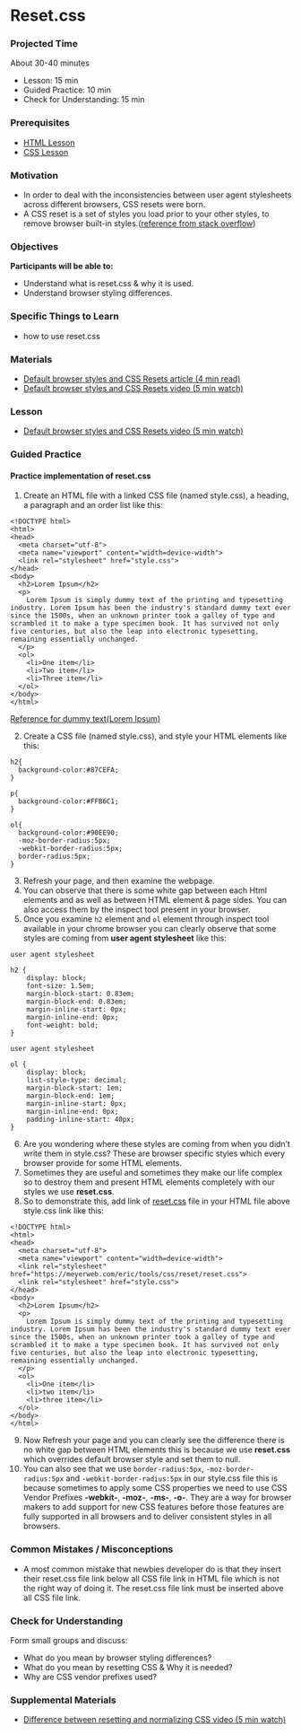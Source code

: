 # Reset.css

### Projected Time

About 30-40 minutes
- Lesson: 15 min
- Guided Practice: 10 min
- Check for Understanding: 15 min

### Prerequisites
- [HTML Lesson](./html.md)
- [CSS Lesson](./css.md)

### Motivation
- In order to deal with the inconsistencies between user agent stylesheets across different browsers, CSS resets were born.
- A CSS reset is a set of styles you load prior to your other styles, to remove browser built-in styles.([reference from stack overflow](https://stackoverflow.com/questions/11578819/css-reset-what-exactly-does-it-do/11578989)) 

### Objectives

**Participants will be able to:**
- Understand what is reset.css & why it is used.
- Understand browser styling differences.

### Specific Things to Learn

- how to use reset.css


### Materials

- [Default browser styles and CSS Resets article (4 min read)](https://medium.com/@tinydinosaur/a-wordy-history-of-default-browser-styles-and-css-resets-befdd614d93b)
- [Default browser styles and CSS Resets video (5 min watch)](https://www.youtube.com/watch?v=xLP8IM3jkgE)

### Lesson
- [Default browser styles and CSS Resets video (5 min watch)](https://www.youtube.com/watch?v=xLP8IM3jkgE)

### Guided Practice
#### Practice implementation of reset.css
1. Create an HTML file with a linked CSS file (named style.css), a heading, a paragraph and an order list like this:
```
<!DOCTYPE html>
<html>
<head>
  <meta charset="utf-8">
  <meta name="viewport" content="width=device-width">
  <link rel="stylesheet" href="style.css">
</head>
<body>
  <h2>Lorem Ipsum</h2>
  <p>
    Lorem Ipsum is simply dummy text of the printing and typesetting industry. Lorem Ipsum has been the industry's standard dummy text ever since the 1500s, when an unknown printer took a galley of type and scrambled it to make a type specimen book. It has survived not only five centuries, but also the leap into electronic typesetting, remaining essentially unchanged.
  </p>
  <ol>
    <li>One item</li>
    <li>Two item</li>
    <li>Three item</li>
  </ol>
</body>
</html>
```
[Reference for dummy text(Lorem Ipsum)](https://www.lipsum.com/)

2. Create a CSS file (named style.css), and style your HTML elements like this:
```
h2{
  background-color:#87CEFA;
}

p{
  background-color:#FFB6C1;
}

ol{
  background-color:#90EE90;
  -moz-border-radius:5px;
  -webkit-border-radius:5px;
  border-radius:5px;
}
```
3. Refresh your page, and then examine the webpage.
4. You can observe that there is some white gap between each Html elements and as well as between HTML element & page sides. You can also access them by the inspect tool present in your browser.
5. Once you examine `h2` element and `ol` element through inspect tool available in your chrome browser you can clearly observe that some styles are coming from **user agent stylesheet** like this:
```
user agent stylesheet

h2 {
    display: block;
    font-size: 1.5em;
    margin-block-start: 0.83em;
    margin-block-end: 0.83em;
    margin-inline-start: 0px;
    margin-inline-end: 0px;
    font-weight: bold;
}
```
```
user agent stylesheet

ol {
    display: block;
    list-style-type: decimal;
    margin-block-start: 1em;
    margin-block-end: 1em;
    margin-inline-start: 0px;
    margin-inline-end: 0px;
    padding-inline-start: 40px;
}
```
6. Are you wondering where these styles are coming from when you didn’t write them in style.css? These are browser specific styles which every browser provide for some HTML elements.
7. Sometimes they are useful and sometimes they make our life complex so to destroy them and present HTML elements completely with our styles we use **reset.css**.
8. So to demonstrate this, add link of [reset.css](https://meyerweb.com/eric/tools/css/reset/reset.css) file in your HTML file above style.css link like this:
```
<!DOCTYPE html>
<html>
<head>
  <meta charset="utf-8">
  <meta name="viewport" content="width=device-width">
  <link rel="stylesheet" href="https://meyerweb.com/eric/tools/css/reset/reset.css">
  <link rel="stylesheet" href="style.css">
</head>
<body>
  <h2>Lorem Ipsum</h2>
  <p>
    Lorem Ipsum is simply dummy text of the printing and typesetting industry. Lorem Ipsum has been the industry's standard dummy text ever since the 1500s, when an unknown printer took a galley of type and scrambled it to make a type specimen book. It has survived not only five centuries, but also the leap into electronic typesetting, remaining essentially unchanged.
  </p>
  <ol>
    <li>One item</li>
    <li>two item</li>
    <li>three item</li>
  </ol>
</body>
</html>
```
9. Now Refresh your page and you can clearly see the difference there is no white gap between HTML elements this is because we use **reset.css** which overrides default browser style and set them to null.
10. You can also see that we use `border-radius:5px`, `-moz-border-radius:5px` and `-webkit-border-radius:5px` in our style.css file this is because sometimes to apply some CSS properties we need to use CSS Vendor Prefixes **-webkit-**, **-moz-**, **-ms-**, **-o-**. They are a way for browser makers to add support for new CSS features before those features are fully supported in all browsers and to deliver consistent styles in all browsers.

### Common Mistakes / Misconceptions
 - A most common mistake that newbies developer do is that they insert their reset.css file link below all CSS file link in HTML file which is not the right way of doing it. The reset.css file link must be inserted above all CSS file link.

### Check for Understanding
Form small groups and discuss:
- What do you mean by browser styling differences?
- What do you mean by resetting CSS & Why it is needed?
- Why are CSS vendor prefixes used?


### Supplemental Materials
- [Difference between resetting and normalizing CSS video (5 min watch)](https://www.youtube.com/watch?v=S4I4Fjl2mLw)
